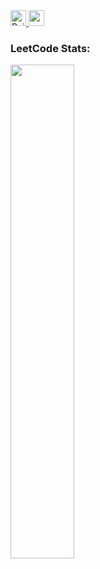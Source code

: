 <!--

## Hi there 👋
**ratmcu/ratmcu** is a ✨ _special_ ✨ repository because its `README.md` (this file) appears on your GitHub profile.

Here are some ideas to get you started:

- 🔭 I’m currently working on ...
- 🌱 I’m currently learning ...
- 👯 I’m looking to collaborate on ...
- 🤔 I’m looking for help with ...
- 💬 Ask me about ...
- 📫 How to reach me: ...
- 😄 Pronouns: ...
- ⚡ Fun fact: ...
### Hey there <img src="https://media.giphy.com/media/hvRJCLFzcasrR4ia7z/giphy.gif" width="25px"/>

-->

<div>
  <a href="https://www.linkedin.com/in/rajithadev/" target="_blank">
    <img
      height="25"
      alt="Rajitha's LinkedIn"
      src="https://img.shields.io/badge/LinkedIn-0077B5?style=for-the-badge&logo=linkedin&logoColor=white"
    >
  </a>
  <a href="https://leetcode.com/miraq/" target="_blank">
    <img
      height="25"
      src="https://cp-logo.vercel.app/leetcode/miraq?logo=true"
      alt="www's LeetCode"
    >
  </a>
</div>

<h3>LeetCode Stats:</h3>

<div>
  <img width="45%" src="https://leetcard.jacoblin.cool/miraq?theme=nord" />
</div>

<!--
<h3>📈 My GitHub Stats:-</h3>
<div>
  <img width="47%" src="https://streak-stats.demolab.com?user=ratmcu&theme=onedark" />
  <img width="47%" src="https://github-readme-stats.vercel.app/api?username=ratmcu&show_icons=true&theme=onedark" />
</div>
<img width="40%" style="margin: 5px 30%;" src="https://github-readme-stats.vercel.app/api/top-langs/?username=ratmcu&layout=compact&theme=onedark" />
-->
